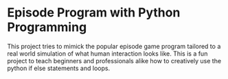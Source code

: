 # Episode Program with Python Programming
 This project tries to mimick the popular episode game program tailored to a real world simulation of what human interaction looks like. This is a fun project to teach beginners and professionals alike how to creatively use the python if else statements and loops.
